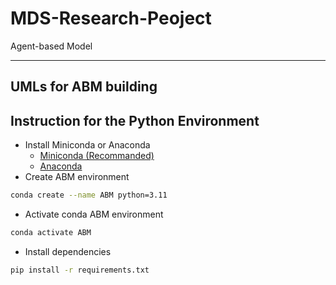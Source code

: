 # MDS-Research-Peoject
Agent-based Model

---
## UMLs for ABM building

## Instruction for the Python Environment
* Install Miniconda or Anaconda
    * [Miniconda (Recommanded)](https://docs.anaconda.com/miniconda/)
    * [Anaconda](https://www.anaconda.com/)
* Create ABM environment
```bash
conda create --name ABM python=3.11
```
* Activate conda ABM environment
```bash
conda activate ABM
```
* Install dependencies
```bash
pip install -r requirements.txt
```
